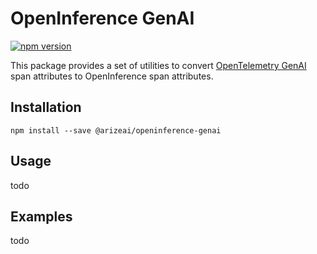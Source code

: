 # OpenInference GenAI

[![npm version](https://badge.fury.io/js/@arizeai%2Fopeninference-genai.svg)](https://badge.fury.io/js/@arizeai%2Fopeninference-genai)

This package provides a set of utilities to convert [OpenTelemetry GenAI](https://github.com/open-telemetry/opentelemetry-js-contrib/tree/main/packages/instrumentation/opentelemetry-instrumentation-genai) span attributes to OpenInference span attributes.

## Installation

```shell
npm install --save @arizeai/openinference-genai
```

## Usage

todo

## Examples

todo
